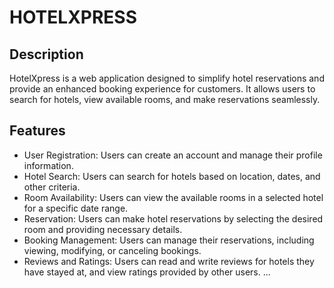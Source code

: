 # HOTELXPRESS 

## Description

HotelXpress is a web application designed to simplify hotel reservations and provide an enhanced booking experience for customers. It allows users to search for hotels, view available rooms, and make reservations seamlessly.

## Features
- User Registration: Users can create an account and manage their profile information.
- Hotel Search: Users can search for hotels based on location, dates, and other criteria.
- Room Availability: Users can view the available rooms in a selected hotel for a specific date range.
- Reservation: Users can make hotel reservations by selecting the desired room and providing necessary details.
- Booking Management: Users can manage their reservations, including viewing, modifying, or canceling bookings.
- Reviews and Ratings: Users can read and write reviews for hotels they have stayed at, and view ratings provided by other users.
...
